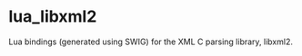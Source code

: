 lua_libxml2
===========

Lua bindings (generated using SWIG) for the XML C parsing library, libxml2.
